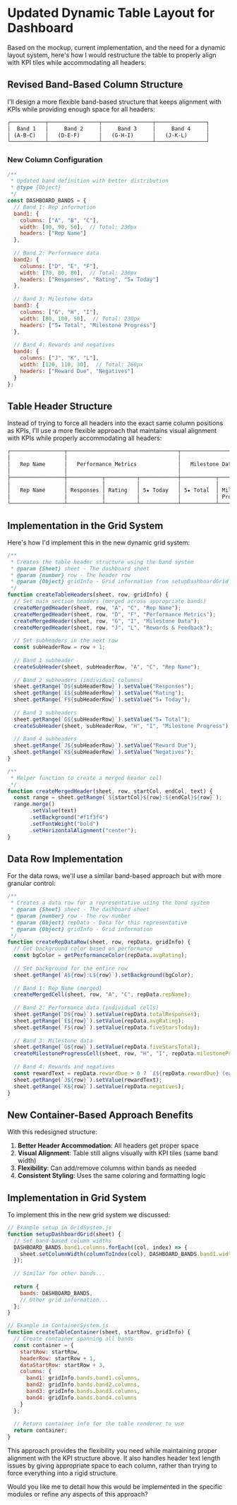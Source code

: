 # Updated Dynamic Table Layout for Dashboard

Based on the mockup, current implementation, and the need for a dynamic layout system, here's how I would restructure the table to properly align with KPI tiles while accommodating all headers:

## Revised Band-Based Column Structure

I'll design a more flexible band-based structure that keeps alignment with KPIs while providing enough space for all headers:

```markdown
┌───────────┬────────────────┬────────────────┬────────────────┐
│  Band 1   │     Band 2     │     Band 3     │     Band 4     │
│ (A-B-C)   │   (D-E-F)      │   (G-H-I)      │   (J-K-L)      │
└───────────┴────────────────┴────────────────┴────────────────┘
```

### New Column Configuration

```javascript
/**
 * Updated band definition with better distribution
 * @type {Object}
 */
const DASHBOARD_BANDS = {
  // Band 1: Rep information
  band1: {
    columns: ["A", "B", "C"],
    width: [90, 90, 50],  // Total: 230px
    headers: ["Rep Name"]
  },
  
  // Band 2: Performance data 
  band2: {
    columns: ["D", "E", "F"],
    width: [70, 80, 80],  // Total: 230px
    headers: ["Responses", "Rating", "5★ Today"]
  },
  
  // Band 3: Milestone data
  band3: {
    columns: ["G", "H", "I"],
    width: [80, 100, 50],  // Total: 230px
    headers: ["5★ Total", "Milestone Progress"]
  },
  
  // Band 4: Rewards and negatives
  band4: {
    columns: ["J", "K", "L"],
    width: [120, 110, 30],  // Total: 260px
    headers: ["Reward Due", "Negatives"]
  }
};
```

## Table Header Structure

Instead of trying to force all headers into the exact same column positions as KPIs, I'll use a more flexible approach that maintains visual alignment with KPIs while properly accommodating all headers:

```markdown
┌─────────────────┬───────────────────────────────────┬───────────────────────────┬───────────────────────┐
│                 │                                   │                           │                       │
│   Rep Name      │   Performance Metrics             │   Milestone Data          │   Rewards & Feedback  │
│                 │                                   │                           │                       │
├─────────────────┼───────────┬──────────┬────────────┼───────────┬───────────────┼───────────┬───────────┤
│                 │           │          │            │           │               │           │           │
│   Rep Name      │ Responses │ Rating   │ 5★ Today   │ 5★ Total  │ Milestone     │ Reward    │ Negatives │
│                 │           │          │            │           │ Progress      │ Due       │           │
└─────────────────┴───────────┴──────────┴────────────┴───────────┴───────────────┴───────────┴───────────┘
```

## Implementation in the Grid System

Here's how I'd implement this in the new dynamic grid system:

```javascript
/**
 * Creates the table header structure using the band system
 * @param {Sheet} sheet - The dashboard sheet
 * @param {number} row - The header row
 * @param {Object} gridInfo - Grid information from setupDashboardGrid
 */
function createTableHeaders(sheet, row, gridInfo) {
  // Set main section headers (merged across appropriate bands)
  createMergedHeader(sheet, row, "A", "C", "Rep Name");
  createMergedHeader(sheet, row, "D", "F", "Performance Metrics");
  createMergedHeader(sheet, row, "G", "I", "Milestone Data");
  createMergedHeader(sheet, row, "J", "L", "Rewards & Feedback");
  
  // Set subheaders in the next row
  const subHeaderRow = row + 1;
  
  // Band 1 subheader
  createSubHeader(sheet, subHeaderRow, "A", "C", "Rep Name");
  
  // Band 2 subheaders (individual columns)
  sheet.getRange(`D${subHeaderRow}`).setValue("Responses");
  sheet.getRange(`E${subHeaderRow}`).setValue("Rating");
  sheet.getRange(`F${subHeaderRow}`).setValue("5★ Today");
  
  // Band 3 subheaders
  sheet.getRange(`G${subHeaderRow}`).setValue("5★ Total");
  createSubHeader(sheet, subHeaderRow, "H", "I", "Milestone Progress");
  
  // Band 4 subheaders
  sheet.getRange(`J${subHeaderRow}`).setValue("Reward Due");
  sheet.getRange(`K${subHeaderRow}`).setValue("Negatives");
}

/**
 * Helper function to create a merged header cell
 */
function createMergedHeader(sheet, row, startCol, endCol, text) {
  const range = sheet.getRange(`${startCol}${row}:${endCol}${row}`);
  range.merge()
       .setValue(text)
       .setBackground("#f1f3f4")
       .setFontWeight("bold")
       .setHorizontalAlignment("center");
}
```

## Data Row Implementation

For the data rows, we'll use a similar band-based approach but with more granular control:

```javascript
/**
 * Creates a data row for a representative using the band system
 * @param {Sheet} sheet - The dashboard sheet
 * @param {number} row - The row number
 * @param {Object} repData - Data for this representative
 * @param {Object} gridInfo - Grid information
 */
function createRepDataRow(sheet, row, repData, gridInfo) {
  // Get background color based on performance
  const bgColor = getPerformanceColor(repData.avgRating);
  
  // Set background for the entire row
  sheet.getRange(`A${row}:L${row}`).setBackground(bgColor);
  
  // Band 1: Rep Name (merged)
  createMergedCell(sheet, row, "A", "C", repData.repName);
  
  // Band 2: Performance data (individual cells)
  sheet.getRange(`D${row}`).setValue(repData.totalResponses);
  sheet.getRange(`E${row}`).setValue(repData.avgRating);
  sheet.getRange(`F${row}`).setValue(repData.fiveStarsToday);
  
  // Band 3: Milestone data
  sheet.getRange(`G${row}`).setValue(repData.fiveStarsTotal);
  createMilestoneProgressCell(sheet, row, "H", "I", repData.milestoneProgress);
  
  // Band 4: Rewards and negatives
  const rewardText = repData.rewardDue > 0 ? `£${repData.rewardDue} (earned)` : "-";
  sheet.getRange(`J${row}`).setValue(rewardText);
  sheet.getRange(`K${row}`).setValue(repData.negatives);
}
```

## New Container-Based Approach Benefits

With this redesigned structure:

1. **Better Header Accommodation**: All headers get proper space
2. **Visual Alignment**: Table still aligns visually with KPI tiles (same band width)
3. **Flexibility**: Can add/remove columns within bands as needed
4. **Consistent Styling**: Uses the same coloring and formatting logic

## Implementation in Grid System

To implement this in the new grid system we discussed:

```javascript
// Example setup in GridSystem.js
function setupDashboardGrid(sheet) {
  // Set band-based column widths
  DASHBOARD_BANDS.band1.columns.forEach((col, index) => {
    sheet.setColumnWidth(columnToIndex(col), DASHBOARD_BANDS.band1.width[index]);
  });
  
  // Similar for other bands...
  
  return {
    bands: DASHBOARD_BANDS,
    // Other grid information...
  };
}

// Example in ContainerSystem.js
function createTableContainer(sheet, startRow, gridInfo) {
  // Create container spanning all bands
  const container = {
    startRow: startRow,
    headerRow: startRow + 1,
    dataStartRow: startRow + 3,
    columns: {
      band1: gridInfo.bands.band1.columns,
      band2: gridInfo.bands.band2.columns,
      band3: gridInfo.bands.band3.columns,
      band4: gridInfo.bands.band4.columns
    }
  };
  
  // Return container info for the table renderer to use
  return container;
}
```

This approach provides the flexibility you need while maintaining proper alignment with the KPI structure above. It also handles header text length issues by giving appropriate space to each column, rather than trying to force everything into a rigid structure.

Would you like me to detail how this would be implemented in the specific modules or refine any aspects of this approach?
